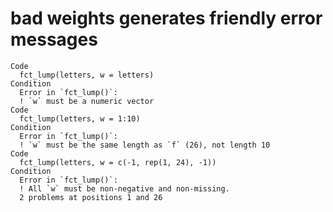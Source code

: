 # bad weights generates friendly error messages

    Code
      fct_lump(letters, w = letters)
    Condition
      Error in `fct_lump()`:
      ! `w` must be a numeric vector
    Code
      fct_lump(letters, w = 1:10)
    Condition
      Error in `fct_lump()`:
      ! `w` must be the same length as `f` (26), not length 10
    Code
      fct_lump(letters, w = c(-1, rep(1, 24), -1))
    Condition
      Error in `fct_lump()`:
      ! All `w` must be non-negative and non-missing.
      2 problems at positions 1 and 26

